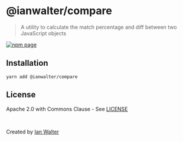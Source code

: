 # @ianwalter/compare
> A utility to calculate the match percentage and diff between two JavaScript
> objects

[![npm page][npmImage]][npmUrl]

## Installation

```
yarn add @ianwalter/compare
```

## License

Apache 2.0 with Commons Clause - See [LICENSE][licenseUrl]

&nbsp;

Created by [Ian Walter](https://iankwalter.com)

[npmImage]: https://img.shields.io/npm/v/@ianwalter/compare.svg
[npmUrl]: https://www.npmjs.com/package/@ianwalter/compare
[licenseUrl]: https://github.com/ianwalter/compare/blob/master/LICENSE
